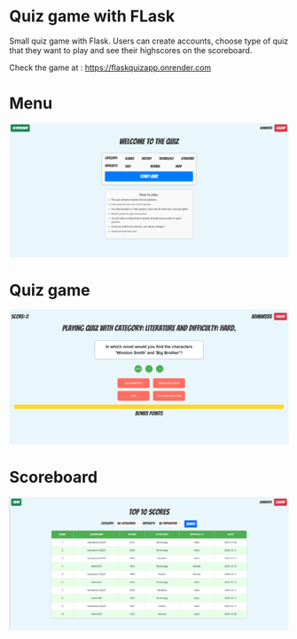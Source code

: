 # Quiz game with FLask
Small quiz game with Flask. Users can create accounts, choose type of quiz that they want to play and see their highscores on the scoreboard.

Check the game at : https://flaskquizapp.onrender.com

# Menu
![image_1](static/quiz1.PNG)

# Quiz game
![image_2](static/quiz2.PNG)

# Scoreboard
![image_3](static/quiz3.PNG)
